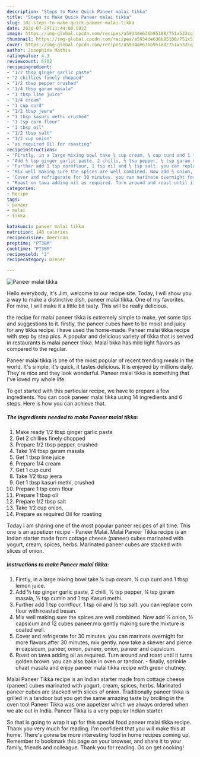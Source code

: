 ```yaml
---
description: "Steps to Make Quick Paneer malai tikka"
title: "Steps to Make Quick Paneer malai tikka"
slug: 182-steps-to-make-quick-paneer-malai-tikka
date: 2020-07-29T11:44:00.592Z
image: https://img-global.cpcdn.com/recipes/a5934de636b95188/751x532cq70/paneer-malai-tikka-recipe-main-photo.jpg
thumbnail: https://img-global.cpcdn.com/recipes/a5934de636b95188/751x532cq70/paneer-malai-tikka-recipe-main-photo.jpg
cover: https://img-global.cpcdn.com/recipes/a5934de636b95188/751x532cq70/paneer-malai-tikka-recipe-main-photo.jpg
author: Josephine Mathis
ratingvalue: 4.3
reviewcount: 6702
recipeingredient:
- "1/2 tbsp ginger garlic paste"
- "2 chillies finely chopped"
- "1/2 tbsp pepper crushed"
- "1/4 tbsp garam masala"
- "1 tbsp lime juice"
- "1/4 cream"
- "1 cup curd"
- "1/2 tbsp jeera"
- "1 tbsp kasuri methi crushed"
- "1 tsp corn flour"
- "1 tbsp oil"
- "1/2 tbsp salt"
- "1/2 cup onion"
- "as required Oil for roasting"
recipeinstructions:
- "Firstly, in a large mixing bowl take ¼ cup cream, ¼ cup curd and 1 tbsp lemon juice."
- "Add ½ tsp ginger garlic paste, 2 chilli, ½ tsp pepper, ¼ tsp garam masala, ½ tsp cumin and 1 tsp Kasuri methi."
- "Further add 1 tsp cornflour, 1 tsp oil and ½ tsp salt. you can replace corn flour with roasted besan."
- "Mix well making sure the spices are well combined. Now add ½ onion, ½ capsicum and 12 cubes paneer.mix gently making sure the mixture is coated well."
- "Cover and refrigerate for 30 minutes. you can marinate overnight for more flavors.after 30 minutes, mix gently. now take a skewer and pierce in capsicum, paneer, onion, paneer, onion, paneer and capsicum."
- "Roast on tawa adding oil as required. Turn around and roast until it turns golden brown. you can also bake in oven or tandoor. finally, sprinkle chaat masala and enjoy paneer malai tikka recipe with green chutney."
categories:
- Recipe
tags:
- paneer
- malai
- tikka

katakunci: paneer malai tikka 
nutrition: 148 calories
recipecuisine: American
preptime: "PT38M"
cooktime: "PT36M"
recipeyield: "3"
recipecategory: Dinner

---
```



![Paneer malai tikka](https://img-global.cpcdn.com/recipes/a5934de636b95188/751x532cq70/paneer-malai-tikka-recipe-main-photo.jpg)

Hello everybody, it's Jim, welcome to our recipe site. Today, I will show you a way to make a distinctive dish, paneer malai tikka. One of my favorites. For mine, I will make it a little bit tasty. This will be really delicious.

the recipe for malai paneer tikka is extremely simple to make, yet some tips and suggestions to it. firstly, the paneer cubes have to be moist and juicy for any tikka recipe. i have used the home-made. Paneer malai tikka recipe with step by step pics. A popular and delicious variety of tikka that is served in restaurants is malai paneer tikka. Malai tikka has mild light flavors as compared to the regular.

Paneer malai tikka is one of the most popular of recent trending meals in the world. It's simple, it's quick, it tastes delicious. It is enjoyed by millions daily. They're nice and they look wonderful. Paneer malai tikka is something that I've loved my whole life.


To get started with this particular recipe, we have to prepare a few ingredients. You can cook paneer malai tikka using 14 ingredients and 6 steps. Here is how you can achieve that.

<!--inarticleads1-->

##### The ingredients needed to make Paneer malai tikka:

1. Make ready 1/2 tbsp ginger garlic paste
1. Get 2 chillies finely chopped
1. Prepare 1/2 tbsp pepper, crushed
1. Take 1/4 tbsp garam masala
1. Get 1 tbsp lime juice
1. Prepare 1/4 cream
1. Get 1 cup curd
1. Take 1/2 tbsp jeera
1. Get 1 tbsp kasuri methi, crushed
1. Prepare 1 tsp corn flour
1. Prepare 1 tbsp oil
1. Prepare 1/2 tbsp salt
1. Take 1/2 cup onion,
1. Prepare as required Oil for roasting


Today I am sharing one of the most popular paneer recipes of all time. This one is an appetizer recipe - Paneer Malai. Malai Paneer Tikka recipe is an Indian starter made from cottage cheese (paneer) cubes marinated with yogurt, cream, spices, herbs. Marinated paneer cubes are stacked with slices of onion. 

<!--inarticleads2-->

##### Instructions to make Paneer malai tikka:

1. Firstly, in a large mixing bowl take ¼ cup cream, ¼ cup curd and 1 tbsp lemon juice.
1. Add ½ tsp ginger garlic paste, 2 chilli, ½ tsp pepper, ¼ tsp garam masala, ½ tsp cumin and 1 tsp Kasuri methi.
1. Further add 1 tsp cornflour, 1 tsp oil and ½ tsp salt. you can replace corn flour with roasted besan.
1. Mix well making sure the spices are well combined. Now add ½ onion, ½ capsicum and 12 cubes paneer.mix gently making sure the mixture is coated well.
1. Cover and refrigerate for 30 minutes. you can marinate overnight for more flavors.after 30 minutes, mix gently. now take a skewer and pierce in capsicum, paneer, onion, paneer, onion, paneer and capsicum.
1. Roast on tawa adding oil as required. Turn around and roast until it turns golden brown. you can also bake in oven or tandoor. - finally, sprinkle chaat masala and enjoy paneer malai tikka recipe with green chutney.


Malai Paneer Tikka recipe is an Indian starter made from cottage cheese (paneer) cubes marinated with yogurt, cream, spices, herbs. Marinated paneer cubes are stacked with slices of onion. Traditionally paneer tikka is grilled in a tandoor but you get the same amazing taste by broiling in the oven too! Paneer Tikka was one appetizer which we always ordered when we ate out in India. Paneer Tikka is a very popular Indian starter. 

So that is going to wrap it up for this special food paneer malai tikka recipe. Thank you very much for reading. I'm confident that you will make this at home. There's gonna be more interesting food in home recipes coming up. Remember to bookmark this page on your browser, and share it to your family, friends and colleague. Thank you for reading. Go on get cooking!
